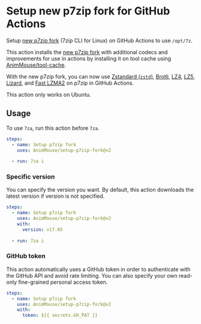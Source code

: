 # Setup new p7zip fork for GitHub Actions
Setup [new p7zip fork](https://github.com/p7zip-project/p7zip) (7zip CLI for Linux) on GitHub Actions to use `/opt/7z`.

This action installs the [new p7zip fork](https://github.com/p7zip-project/p7zip) with additional codecs and improvements for use in actions by installing it on tool cache using [AnimMouse/tool-cache](https://github.com/AnimMouse/tool-cache).

With the new p7zip fork, you can now use [Zstandard (`zstd`)](https://github.com/facebook/zstd/), [Brotli](https://github.com/google/brotli/), [LZ4](https://github.com/lz4/lz4/), [LZ5](https://github.com/inikep/lz5/), [Lizard](https://github.com/inikep/lizard/), and [Fast LZMA2](https://github.com/conor42/fast-lzma2) on p7zip in GitHub Actions. 

This action only works on Ubuntu.

## Usage
To use `7za`, run this action before `7za`.

```yaml
steps:
  - name: Setup p7zip fork
    uses: AnimMouse/setup-p7zip-fork@v2
    
  - run: 7za i
```

### Specific version
You can specify the version you want. By default, this action downloads the latest version if version is not specified.

```yaml
steps:
  - name: Setup p7zip fork
    uses: AnimMouse/setup-p7zip-fork@v2
    with:
      version: v17.05
      
  - run: 7za i
```

### GitHub token
This action automatically uses a GitHub token in order to authenticate with the GitHub API and avoid rate limiting. You can also specify your own read-only fine-grained personal access token.

```yaml
steps:
  - name: Setup p7zip fork
    uses: AnimMouse/setup-p7zip-fork@v2
    with:
      token: ${{ secrets.GH_PAT }}
```